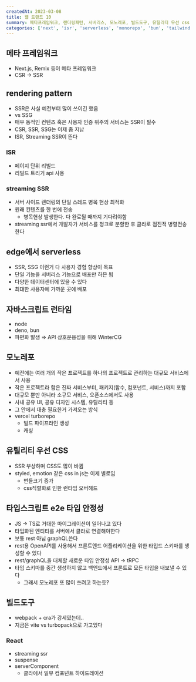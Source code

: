 ```yaml
---
createdAt: 2023-03-08
title: 웹 트랜드 10
summary: 메타프레임워크, 랜더링패턴, 서버리스, 모노레포, 빌드도구, 유틸리티 우선 css
categories: ['next', 'isr', 'serverless', 'monorepo', 'bun', 'tailwind']
---
```


## 메타 프레임워크

-   Next.js, Remix 등이 메타 프레임워크
-   CSR → SSR

## rendering pattern

-   SSR은 사실 예전부터 많이 쓰이긴 했음
-   vs SSG
-   매우 동적인 컨텐츠 혹은 사용자 인증 위주의 서비스는 SSR이 필수
-   CSR, SSR, SSG는 이제 좀 지남
-   ISR, Streaming SSR이 뜬다

### ISR

-   페이지 단위 리빌드
-   리빌드 트리거 api 사용

### streaming SSR

-   서버 사이드 렌더링의 단일 스레드 병목 현상 최적화
-   원래 컨텐츠를 한 번에 전송
    -   병목현상 발생한다. 다 완료될 때까지 기다려야함
-   streaming ssr에서 개발자가 서비스를 청크로 분할한 후 클라로 점진적 병렬전송한다

## edge에서 serverless

-   SSR, SSG 이런거 다 사용자 경험 향상이 목표
-   단일 기능을 서버리스 기능으로 배포만 하믄 됨
-   다양한 데이터센터에 있을 수 있다
-   최대한 사용자에 가까운 곳에 배포

## 자바스크립트 런타임

-   node
-   deno, bun
-   파편화 발생 ⇒ API 상호운용성을 위해 WinterCG

## 모노레포

-   예전에는 여러 개의 작은 프로젝트를 하나의 프로젝트로 관리하는 대규모 서비스에서 사용
-   작은 프로젝트라 함은 진짜 서비스부터, 패키지(함수, 컴포넌트, 서비스)까지 포함
-   대규모 뿐만 아니라 소규모 서비스, 오픈소스에서도 사용
-   사내 공유 UI, 공유 디자인 시스템, 유틸리티 등
-   그 안에서 대충 필요한거 가져오는 방식
-   vercel turborepo
    -   빌드 파이프라인 생성
    -   캐싱

## 유틸리티 우선 CSS

-   SSR 부상하며 CSS도 많이 바뀜
-   styled, emotion 같은 css in js는 이제 별로임
    -   번들크기 증가
    -   css직렬화로 인한 런타임 오버헤드

## 타입스크립트 e2e 타입 안정성

-   JS → TS로 거대한 마이그레이션이 일어나고 있다
-   타입화된 엔티티를 서버에서 클라로 연결해야한다
-   보통 rest 아님 graphQL쓴다
-   rest용 OpenAPI를 사용해서 프론트엔드 어플리케이션을 위한 타입드 스키마를 생성할 수 있다
-   rest/graphQL을 대체할 새로운 타입 안정성 API → tRPC
-   타입 스키마를 중간 생성하지 않고 백엔드에서 프론트로 모든 타입을 내보낼 수 있다
    -   그래서 모노레포 또 많이 쓰려고 하는듯?

## 빌드도구

-   webpack + cra가 강세였는데..
-   지금은 vite vs turbopack으로 가고있다

### React

-   streaming ssr
-   suspense
-   serverComponent
    -   클라에서 일부 컴포넌트 하이드레이션
